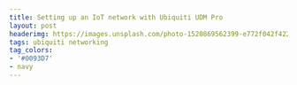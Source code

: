 ```yaml
---
title: Setting up an IoT network with Ubiquiti UDM Pro
layout: post
headerimg: https://images.unsplash.com/photo-1520869562399-e772f042f422?ixlib=rb-1.2.1&ixid=MXwxMjA3fDB8MHxwaG90by1wYWdlfHx8fGVufDB8fHw%3D&auto=format&fit=crop&w=2552&q=80
tags: ubiquiti networking
tag_colors: 
- '#0093D7'
- navy
---
```



